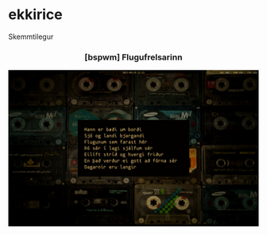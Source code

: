 # ekkirice
Skemmtilegur

<h3 align="center"> [bspwm] Flugufrelsarinn </h3>
<img src="./flugufrelsarinn.png"/>

